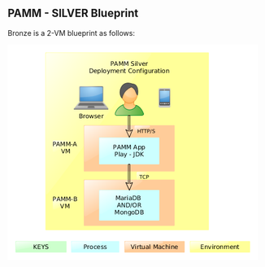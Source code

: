 ## PAMM - SILVER Blueprint

Bronze is a 2-VM blueprint as follows:

![PAMM Silver Blueprint](../../docs/pamm-silver.png)